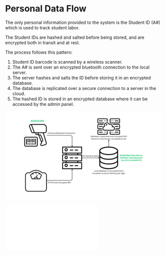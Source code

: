 # Personal Data Flow
The only personal information provided to the system is the Student ID (A#) which is used to track student labor.

The Student IDs are hashed and salted before being stored, and are encrypted both in transit and at rest.

The process follows this pattern:

1. Student ID barcode is scanned by a wireless scanner.
2. The A# is sent over an encrypted bluetooth connection to the local server.
3. The server hashes and salts the ID before storing it in an encrypted database.
4. The database is replicated over a secure connection to a server in the cloud.
5. The hashed ID is stored in an encrypted database where it can be accessed by the admin panel.

![Diagram of Data Flow](personal-data-diagram.png)

![Diagram of Hashing Process](data-diagram.pdf)
